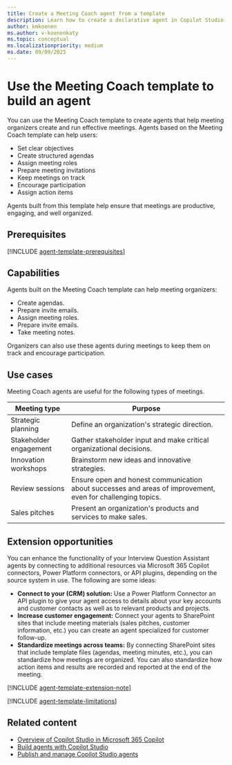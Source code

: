 ```yaml
---
title: Create a Meeting Coach agent from a template
description: Learn how to create a declarative agent in Copilot Studio with the Meeting Coach template.
author: kmkoenen
ms.author: v-koenenkaty
ms.topic: conceptual
ms.localizationpriority: medium
ms.date: 09/09/2025
---
```


# Use the Meeting Coach template to build an agent

You can use the Meeting Coach template to create agents that help meeting organizers create and run effective meetings. Agents based on the Meeting Coach template can help users:

- Set clear objectives
- Create structured agendas
- Assign meeting roles
- Prepare meeting invitations
- Keep meetings on track
- Encourage participation
- Assign action items

 Agents built from this template help ensure that meetings are productive, engaging, and well organized.

## Prerequisites

[!INCLUDE [agent-template-prerequisites](includes/agent-template-prerequisites.md)]

## Capabilities

Agents built on the Meeting Coach template can help meeting organizers:

- Create agendas.
- Prepare invite emails.
- Assign meeting roles.
- Prepare invite emails.
- Take meeting notes.

Organizers can also use these agents during meetings to keep them on track and encourage participation.

## Use cases

Meeting Coach agents are useful for the following types of meetings.

| **Meeting type** | **Purpose** |
| ----------   | ----------  |
| Strategic planning   | Define an organization's strategic direction.  |
| Stakeholder engagement   | Gather stakeholder input and make critical organizational decisions.  |
| Innovation workshops   | Brainstorm new ideas and innovative strategies.  |
| Review sessions   | Ensure open and honest communication about successes and areas of improvement, even for challenging topics.  |
| Sales pitches   | Present an organization's products and services to make sales. |

## Extension opportunities

You can enhance the functionality of your Interview Question Assistant agents by connecting to additional resources via Microsoft 365 Copilot connectors, Power Platform connectors, or API plugins, depending on the source system in use. The following are some ideas:

- **Connect to your (CRM) solution:** Use a Power Platform Connector an API plugin to give your agent access to details about your key accounts and customer contacts as well as to relevant products and projects.
- **Increase customer engagement:** Connect your agents to SharePoint sites that include meeting materials (sales pitches, customer information, etc.) you can create an agent specialized for customer follow-up.
- **Standardize meetings across teams:** By connecting SharePoint sites that include template files (agendas, meeting minutes, etc.), you can standardize how meetings are organized. You can also standardize how action items and results are recorded and reported at the end of the meeting.

 <!-- Note about IT involvement -->
[!INCLUDE [agent-template-extension-note](includes/agent-template-extension-note.md)]

<!-- Limitations -->
[!INCLUDE [agent-template-limitations](includes/agent-template-limitations.md)]

## Related content

- [Overview of Copilot Studio in Microsoft 365 Copilot](copilot-studio-lite.md)
- [Build agents with Copilot Studio](copilot-studio-lite-build.md)
- [Publish and manage Copilot Studio agents](copilot-studio-lite-publish.md)
